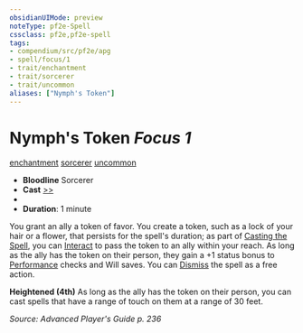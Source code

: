 ```yaml
---
obsidianUIMode: preview
noteType: pf2e-Spell
cssclass: pf2e,pf2e-spell
tags:
- compendium/src/pf2e/apg
- spell/focus/1
- trait/enchantment
- trait/sorcerer
- trait/uncommon
aliases: ["Nymph's Token"]
---
```

# Nymph's Token *Focus 1*   
[enchantment](rules/traits/enchantment.md "Enchantment School Trait")  [sorcerer](rules/traits/sorcerer.md "Sorcerer Class Trait")  [uncommon](rules/traits/uncommon.md "Uncommon Rarity Trait")  

- **Bloodline** Sorcerer
- **Cast** [>>](rules/core-rulebook/chapter-9-playing-the-game.md#Actions "Two-Action") 
- 
- **Duration**: 1 minute

You grant an ally a token of favor. You create a token, such as a lock of your hair or a flower, that persists for the spell's duration; as part of [Casting the Spell](rules/actions/cast-a-spell.md), you can [Interact](rules/actions/interact.md) to pass the token to an ally within your reach. As long as the ally has the token on their person, they gain a +1 status bonus to [Performance](compendium/skills.md#Performance) checks and Will saves. You can [Dismiss](rules/actions/dismiss.md) the spell as a free action.

**Heightened (4th)** As long as the ally has the token on their person, you can cast spells that have a range of touch on them at a range of 30 feet.

*Source: Advanced Player's Guide p. 236*